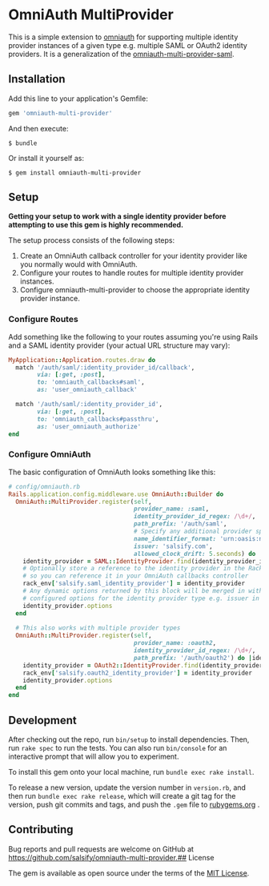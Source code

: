 # OmniAuth MultiProvider

This is a simple extension to [omniauth](https://github.com/omniauth/omniauth) for supporting 
multiple identity provider instances of a given type e.g. multiple SAML or OAuth2
identity providers. It is a generalization of the 
[omniauth-multi-provider-saml](https://github.com/salsify/omniauth-multi-provider-saml).

## Installation

Add this line to your application's Gemfile:

```ruby
gem 'omniauth-multi-provider'
```

And then execute:

    $ bundle

Or install it yourself as:

    $ gem install omniauth-multi-provider

## Setup

**Getting your setup to work with a single identity provider before attempting to use this gem is highly recommended.** 

The setup process consists of the following steps:

1. Create an OmniAuth callback controller for your identity provider like you normally would with OmniAuth.
1. Configure your routes to handle routes for multiple identity provider instances.
1. Configure omniauth-multi-provider to choose the appropriate identity provider instance.

### Configure Routes

Add something like the following to your routes assuming you're using Rails and a SAML identity provider 
(your actual URL structure may vary):

```ruby
MyApplication::Application.routes.draw do
  match '/auth/saml/:identity_provider_id/callback',
        via: [:get, :post],
        to: 'omniauth_callbacks#saml',
        as: 'user_omniauth_callback'

  match '/auth/saml/:identity_provider_id',
        via: [:get, :post],
        to: 'omniauth_callbacks#passthru',
        as: 'user_omniauth_authorize'
end
```

### Configure OmniAuth

The basic configuration of OmniAuth looks something like this:

```ruby
# config/omniauth.rb
Rails.application.config.middleware.use OmniAuth::Builder do
  OmniAuth::MultiProvider.register(self,
                                   provider_name: :saml,
                                   identity_provider_id_regex: /\d+/,
                                   path_prefix: '/auth/saml',
                                   # Specify any additional provider specific options
                                   name_identifier_format: 'urn:oasis:names:tc:SAML:1.1:nameid-format:emailAddress',
                                   issuer: 'salsify.com',
                                   allowed_clock_drift: 5.seconds) do |identity_provider_id, rack_env|
    identity_provider = SAML::IdentityProvider.find(identity_provider_id)
    # Optionally store a reference to the identity provider in the Rack environment
    # so you can reference it in your OmniAuth callbacks controller
    rack_env['salsify.saml_identity_provider'] = identity_provider
    # Any dynamic options returned by this block will be merged in with any statically
    # configured options for the identity provider type e.g. issuer in this example.
    identity_provider.options
  end
  
  # This also works with multiple provider types
  OmniAuth::MultiProvider.register(self,
                                   provider_name: :oauth2,
                                   identity_provider_id_regex: /\d+/,
                                   path_prefix: '/auth/oauth2') do |identity_provider_id, rack_env|
    identity_provider = OAuth2::IdentityProvider.find(identity_provider_id)
    rack_env['salsify.oauth2_identity_provider'] = identity_provider
    identity_provider.options
  end
end
```

## Development

After checking out the repo, run `bin/setup` to install dependencies. Then,
run `rake spec` to run the tests. You can also run `bin/console` for an
interactive prompt that will allow you to experiment.

To install this gem onto your local machine, run `bundle exec rake install`. 

To release a new version, update the version number in `version.rb`, and then
run `bundle exec rake release`, which will create a git tag for the version,
push git commits and tags, and push the `.gem` file to
[rubygems.org](https://rubygems.org)
.

## Contributing

Bug reports and pull requests are welcome on GitHub at
https://github.com/salsify/omniauth-multi-provider.## License

The gem is available as open source under the terms of the
[MIT License](http://opensource.org/licenses/MIT).

